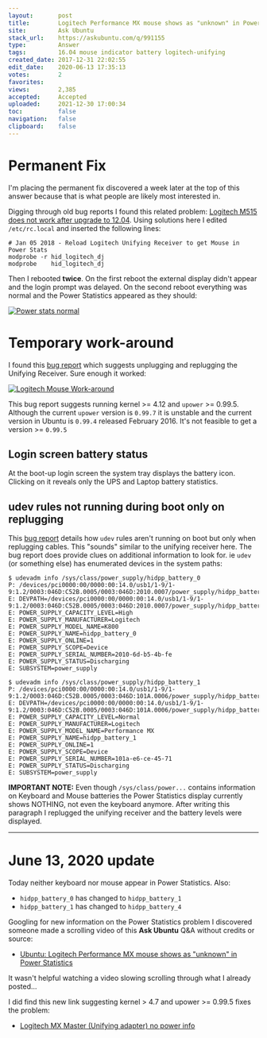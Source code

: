 ```yaml
---
layout:       post
title:        Logitech Performance MX mouse shows as "unknown" in Power Statistics
site:         Ask Ubuntu
stack_url:    https://askubuntu.com/q/991155
type:         Answer
tags:         16.04 mouse indicator battery logitech-unifying
created_date: 2017-12-31 22:02:55
edit_date:    2020-06-13 17:35:13
votes:        2
favorites:    
views:        2,385
accepted:     Accepted
uploaded:     2021-12-30 17:00:34
toc:          false
navigation:   false
clipboard:    false
---
```


# Permanent Fix

I'm placing the permanent fix discovered a week later at the top of this answer because that is what people are likely most interested in.

Digging through old bug reports I found this related problem: [Logitech M515 does not work after upgrade to 12.04][1]. Using solutions here I edited `/etc/rc.local` and inserted the following lines:

``` 
# Jan 05 2018 - Reload Logitech Unifying Receiver to get Mouse in Power Stats
modprobe -r hid_logitech_dj
modprobe    hid_logitech_dj

```

Then I rebooted **twice**. On the first reboot the external display didn't appear and the login prompt was delayed. On the second reboot everything was normal and the Power Statistics appeared as they should:

[![Power stats normal][2]][2]

# Temporary work-around

I found this [bug report][3] which suggests unplugging and replugging the Unifying Receiver. Sure enough it worked:

[![Logitech Mouse Work-around][4]][4]

This bug report suggests running kernel >= 4.12 and `upower` >= 0.99.5. Although the current `upower` version is `0.99.7` it is unstable and the current version in Ubuntu is `0.99.4` released February 2016. It's not feasible to get a version >= `0.99.5`

## Login screen battery status

At the boot-up login screen the system tray displays the battery icon. Clicking on it reveals only the UPS and Laptop battery statistics.

## udev rules not running during boot only on replugging

This [bug report][5] details how `udev` rules aren't running on boot but only when replugging cables. This "sounds" similar to the unifying receiver here. The bug report does provide clues on additional information to look for. ie `udev` (or something else) has enumerated devices in the system paths:

``` 
$ udevadm info /sys/class/power_supply/hidpp_battery_0
P: /devices/pci0000:00/0000:00:14.0/usb1/1-9/1-9:1.2/0003:046D:C52B.0005/0003:046D:2010.0007/power_supply/hidpp_battery_0
E: DEVPATH=/devices/pci0000:00/0000:00:14.0/usb1/1-9/1-9:1.2/0003:046D:C52B.0005/0003:046D:2010.0007/power_supply/hidpp_battery_0
E: POWER_SUPPLY_CAPACITY_LEVEL=High
E: POWER_SUPPLY_MANUFACTURER=Logitech
E: POWER_SUPPLY_MODEL_NAME=K800
E: POWER_SUPPLY_NAME=hidpp_battery_0
E: POWER_SUPPLY_ONLINE=1
E: POWER_SUPPLY_SCOPE=Device
E: POWER_SUPPLY_SERIAL_NUMBER=2010-6d-b5-4b-fe
E: POWER_SUPPLY_STATUS=Discharging
E: SUBSYSTEM=power_supply

```

``` 
$ udevadm info /sys/class/power_supply/hidpp_battery_1
P: /devices/pci0000:00/0000:00:14.0/usb1/1-9/1-9:1.2/0003:046D:C52B.0005/0003:046D:101A.0006/power_supply/hidpp_battery_1
E: DEVPATH=/devices/pci0000:00/0000:00:14.0/usb1/1-9/1-9:1.2/0003:046D:C52B.0005/0003:046D:101A.0006/power_supply/hidpp_battery_1
E: POWER_SUPPLY_CAPACITY_LEVEL=Normal
E: POWER_SUPPLY_MANUFACTURER=Logitech
E: POWER_SUPPLY_MODEL_NAME=Performance MX
E: POWER_SUPPLY_NAME=hidpp_battery_1
E: POWER_SUPPLY_ONLINE=1
E: POWER_SUPPLY_SCOPE=Device
E: POWER_SUPPLY_SERIAL_NUMBER=101a-e6-ce-45-71
E: POWER_SUPPLY_STATUS=Discharging
E: SUBSYSTEM=power_supply

```

**IMPORTANT NOTE:** Even though `/sys/class/power...` contains information on Keyboard and Mouse batteries the Power Statistics display currently shows NOTHING, not even the keyboard anymore. After writing this paragraph I replugged the unifying receiver and the battery levels were displayed.


----------

# June 13, 2020 update

Today neither keyboard nor mouse appear in Power Statistics. Also:

- `hidpp_battery_0` has changed to `hidpp_battery_1`
- `hidpp_battery_1` has changed to `hidpp_battery_4`

Googling for new information on the Power Statistics problem I discovered someone made a scrolling video of this **Ask Ubuntu** Q&A without credits or source:

- [Ubuntu: Logitech Performance MX mouse shows as "unknown" in Power Statistics](https://www.youtube.com/watch?v=LbbbvFvfSu8)

It wasn't helpful watching a video slowing scrolling through what I already posted...

I did find this new link suggesting kernel > 4.7 and upower >= 0.99.5 fixes the problem:

- [Logitech MX Master (Unifying adapter) no power info](https://gitlab.freedesktop.org/upower/upower/-/issues/39)

  [1]: https://askubuntu.com/questions/128345/logitech-m515-does-not-work-after-upgrade-to-12-04
  [2]: https://i.stack.imgur.com/PhoBU.png
  [3]: https://bugs.freedesktop.org/show_bug.cgi?id=95260
  [4]: https://i.stack.imgur.com/vjDuL.png
  [5]: https://bbs.archlinux.org/viewtopic.php?id=154889
